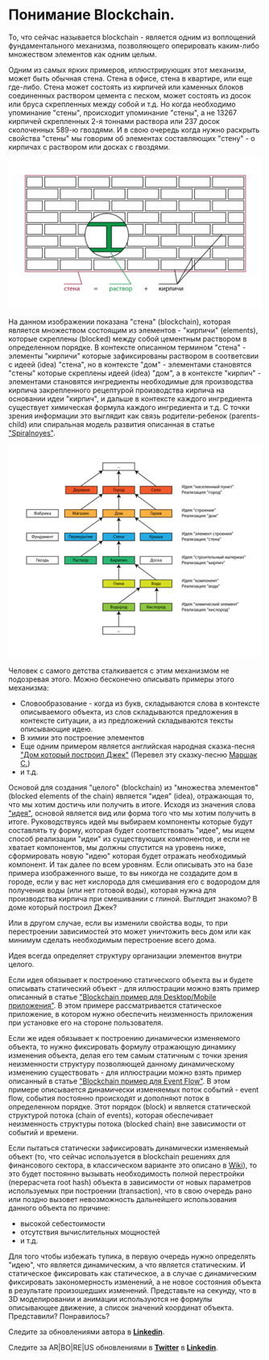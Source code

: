 # Понимание Blockchain.

То, что сейчас называется blockchain - является одним из воплощений фундаментального механизма, позволяющего оперировать каким-либо множеством элементов как одним целым. 

Одним из самых ярких примеров, иллюстрирующих этот механизм, может быть обычная стена. Стена в офисе, стена в квартире, или еще где-либо. Стена может состоять из кирпичей или каменных блоков соединенных раствором цемента с песком, может состоять из досок или бруса скрепленных между собой и т.д. Но когда необходимо  упоминание "стены", происходит упоминание "стены", а не 13267 кирпичей скрепленных 2-я тоннами раствора или 237 досок сколоченных 589-ю гвоздями. И в свою очередь когда нужно раскрыть свойства "стены" мы говорим об элементах составляющих "стену" - о кирпичах с раствором или досках с гвоздями.

![](https://raw.githubusercontent.com/ArboreusSystems/arboreus_articles/master/blockchain/understanding_blockchain/illustrations/arb_illustartions_blockchain_017_rus.png)

На данном изображении показана "стена" (blockchain), которая является множеством состоящим из элементов - "кирпичи" (elements), которые скреплены (blocked) между собой цементным раствором в определенном порядке. В контексте описанном термином "стена" - элементы "кирпичи" которые зафиксированы раствором в соответсвии с идеей (idea) "стена", но в контексте "дом" - элементами становятся "стены" которые скреплены идеей (idea) "дом", а в контексте "кирпич" - элементами становятся ингредиенты необходимые для производства кирпича закрепленного рецептурой производства кирпича на основании идеи "кирпич", и дальше в контексте каждого ингредиента существует химическая формула каждого ингредиента и т.д. С точки зрения информации это выглядит как связь родители-ребенок (parents-child) или спиральная модель развития описанная в статье ["Spiralnoyes"](https://github.com/alexandrkirilov/kirilov_articles/blob/master/unsorted/spiralnoyes/rus.spiralnoyes.md).

![](https://raw.githubusercontent.com/ArboreusSystems/arboreus_articles/master/blockchain/understanding_blockchain/illustrations/arb_illustartions_blockchain_018_rus.png)

Человек с самого детства сталкивается с этим механизмом не подозревая этого. Можно бесконечно описывать примеры этого механизма:
* Словообразование - когда из букв, складываются слова в контексте описываемого объекта, из слов складываются предложения в контексте ситуации, а из предложений складываются тексты описывающие идею.
* В химии это построение элементов
* Еще одним примером является английская народная сказка-песня ["Дом который построил Джек"](https://ru.wikipedia.org/wiki/Дом,_который_построил_Джек) (Перевел эту сказку-песню [Маршак С.](http://www.world-art.ru/lyric/lyric.php?id=4367))
* и т.д.

Основой для создания "целого" (blockchain) из "множества элементов" (blocked elements of the chain) является "идея" (idea), отражающая то, что мы хотим достичь или получить в итоге. Исходя из значения слова ["идея"](https://ru.wikipedia.org/wiki/Идея_(значения)), основой является вид или форма того что мы хотим получить в итоге. Руководствуясь идей мы выбираем компоненты которые будут составлять ту форму, которая будет соответствовать "идее", мы ищем способ реализации "идеи" из существующих компонентов, и если не хватает компонентов, мы должны спустится на уровень ниже, сформировать новую "идею" которая будет отражать необходимый компонент. И так далее по всем уровням. Если описывать это на базе примера изображенного выше, то вы никогда не создадите дом в городе, если у вас нет кислорода для смешивания его с водородом для получения воды (или нет готовой воды), которая нужна для производства кирпича при смешивании с глиной. Выглядит знакомо? В доме который построил Джек? 

Или в другом случае, если вы изменили свойства воды, то при перестроении зависимостей это может уничтожить весь дом или как минимум сделать необходимым перестроение всего дома.

Идея всегда определяет структуру организации элементов внутри целого. 

Если идея обязывает к построению статического объекта вы и будете описывать статический объект - для иллюстрации можно взять пример описанный в статье ["Blockchain пример для Desktop/Mobile приложения"](https://github.com/ArboreusSystems/arboreus_articles/blob/master/blockchain/bc_example_desktop_mobile_application/rus.bce_desktop_mobile_application.md). В этом примере рассматривается статическое приложение, в котором нужно обеспечить неизменность приложения при установке его на стороне пользователя.

Если же идея обязывает к построению динамически изменяемого объекта, то нужно фиксировать формулу отражающую динамику изменения объекта, делая его тем самым статичным с точки зрения неизменности структуру позволяющей данному динамическому изменению существовать - для иллюстрации можно взять пример описанный в статье ["Blockchain пример для Event Flow"](https://github.com/ArboreusSystems/arboreus_articles/blob/master/blockchain/bc_example_event_flow/rus.bce_events_flow.md). В этом примере описывается динамически изменяемых поток событий - event flow, события постоянно происходят и дополняют поток в определенном порядке. Этот порядок (block) и является статической структурой потока (chain of events), которая обеспечивает неизменность структуры потока (blocked chain) вне зависимости от событий и времени.

Если пытаться статически зафиксировать динамически изменяемый объект (то, что сейчас используется в blockchain решениях для финансового сектора, в классическом варианте это описано в [Wiki](https://en.wikipedia.org/wiki/Blockchain)), то это будет постоянно вызывать необходимость полной перестройки (перерасчета root hash) объекта в зависимости от новых параметров используемых при построении (transaction), что в свою очередь рано или поздно вызовет невозможность дальнейшего использования данного объекта по причине:

* высокой себестоимости
* отсутствия вычислительных мощностей
* и т.д.

Для того чтобы избежать тупика, в первую очередь нужно определять "идею", что является динамическим, а что является статическим. И статическое фиксировать как статическое, а в случае с динамическим фиксировать закономерность изменений, а не новое состояния объекта в результате произошедших изменений. Представьте на секунду, что в 3D моделировании и анимации используются не формулы описывающее движение, а список значений координат объекта. Представили? Понравилось?

Следите за обновлениями автора в [**Linkedin**](https://www.linkedin.com/in/alexandr-kirilov-3365b992/).

Следите за AR|BO|RE|US обновлениями в [**Twitter**](https://twitter.com/ArboreusSystems) в [**Linkedin**](www.linkedin.com/company/arboreus-systems/).